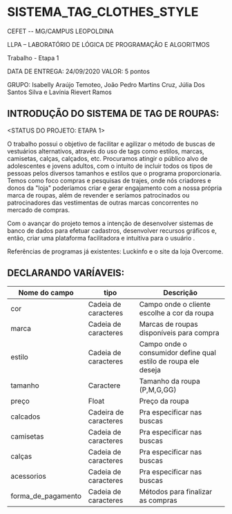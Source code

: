 # SISTEMA_TAG_CLOTHES_STYLE

CEFET -- MG/CAMPUS  LEOPOLDINA

LLPA – LABORATÓRIO DE LÓGICA DE PROGRAMAÇÃO E ALGORITMOS 

Trabalho - Etapa 1

DATA DE ENTREGA: 24/09/2020 VALOR: 5 pontos

GRUPO:  Isabelly  Araújo  Temoteo, João  Pedro  Martins  Cruz,  Júlia  Dos  Santos  Silva e  Lavínia  Rievert Ramos

##  INTRODUÇÃO DO SISTEMA DE TAG DE ROUPAS:
<STATUS DO PROJETO: ETAPA 1>

O trabalho possui o objetivo de facilitar e agilizar o método de buscas de vestuários alternativos, através do uso de tags como estilos, marcas, camisetas, calças, calçados, etc. Procuramos atingir o público alvo de adolescentes e jovens adultos, com o intuito de incluir todos os tipos de pessoas pelos diversos tamanhos e estilos que o programa proporcionaria. Temos como foco compras e pesquisas de trajes, onde nós criadores e donos da "loja" poderíamos criar e gerar engajamento com a nossa própria marca de roupas, além de revender e seríamos patrocinados ou patrocinadores das vestimentas de outras marcas concorrentes no mercado de compras.

Com o avançar do projeto temos a intenção de desenvolver sistemas de banco de dados para efetuar cadastros, desenvolver recursos gráficos e, então, criar uma plataforma facilitadora e intuitiva para o usuário .

Referências de programas já existentes: Luckinfo  e  o site da loja Overcome.

##  DECLARANDO VARÍAVEIS:

Nome do campo|tipo|Descrição| 
|-------------|----|-----------------|
cor|Cadeia de caracteres|Campo onde o cliente  escolhe a cor da roupa
marca|Cadeia de caracteres|Marcas de roupas disponíveis para compra
estilo|Cadeia de caracteres|Campo onde o consumidor define qual estilo de roupa ele deseja
tamanho|Caractere|Tamanho da roupa (P,M,G,GG)
preço|Float|Preço da roupa
calcados|Cadeira de caracteres|Pra especificar nas buscas
camisetas|Cadeia de caracteres|Pra especificar nas buscas
calças|Cadeia de caracteres|Pra especificar nas buscas
acessorios|Cadeia de caracteres|Pra especificar nas buscas
forma_de_pagamento|Cadeia de caracteres|Métodos para finalizar as compras





 
